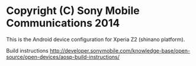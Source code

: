 Copyright (C) Sony Mobile Communications 2014
=============================================

This is the Android device configuration for Xperia Z2 (shinano platform).

Build instructions
http://developer.sonymobile.com/knowledge-base/open-source/open-devices/aosp-build-instructions/
